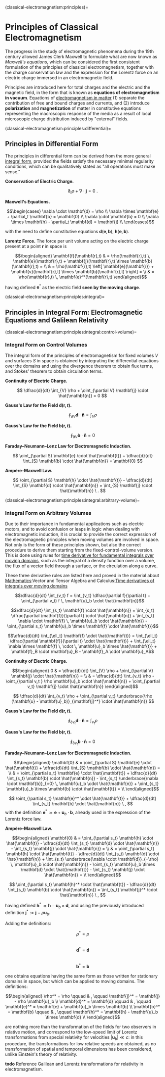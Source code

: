 <!--
```{article-info}
:author: basics
:date: "{sub-ref}`today`"
:read-time: "{sub-ref}`wordcount-minutes` min read"
```
-->

(classical-electromagnetism:principles)=
# Principles of Classical Electromagnetism

The progress in the study of electromagnetic phenomena during the 19th century allowed James Clerk Maxwell to formulate what are now known as *Maxwell's equations*, which can be considered the first consistent formulation of the principles of classical electromagnetism, together with the charge conservation law and the expression for the Lorentz force on an electric charge immersed in an electromagnetic field.

Principles are introduced here for total charges and the electric and the magnetic field, in the form that is known as **equations of electromagnetism in vacuum**. Equations of [electromagnetism in matter](classical-electromagnetism:media) (1) separate the contribution of free and bound charges and currents, and (2) introduce **polarization** and **magnetization** of matter in constitutive equations representing the macroscopic response of the media as a result of local microscopic charge distribution induced by "external" fields.

(classical-electromagnetism:principles:differential)=
## Principles in Differential Form

The principles in differential form can be derived from the more general [integral form](classical-electromagnetism:principles:integral), provided the fields satisfy the necessary minimal regularity conditions, which can be qualitatively stated as "all operations must make sense."

**Conservation of Electric Charge.**

$$\partial_t \rho + \nabla \cdot \mathbf{j} = 0 \ .$$

**Maxwell's Equations.**

$$\begin{cases}
 \nabla \cdot \mathbf{d} = \rho \\
 \nabla \times \mathbf{e} + \partial_t \mathbf{b} = \mathbf{0} \\ 
 \nabla \cdot \mathbf{b} = 0 \\
 \nabla \times \mathbf{h} - \partial_t \mathbf{d} = \mathbf{j} \\
\end{cases}$$

with the need to define constitutive equations $\mathbf{d}(\mathbf{e}, \mathbf{b})$, $\mathbf{h}(\mathbf{e}, \mathbf{b})$.

**Lorentz Force.** The force per unit volume acting on the electric charge present at a point $\mathbf{r}$ in space is

$$\begin{aligned}
  \mathbf{f}(\mathbf{r},t) & = \rho(\mathbf{r},t) \, \mathbf{e}(\mathbf{r},t) + \mathbf{j}(\mathbf{r},t) \times \mathbf{b}(\mathbf{r},t) = \\
                           & = \rho(\mathbf{r},t) \left[ \mathbf{e}(\mathbf{r}) + \mathbf{v}(\mathbf{r},t) \times \mathbf{b}(\mathbf{r},t) \right] =  \\
                           & = \rho(\mathbf{r},t) \, \mathbf{e}^*(\mathbf{r},t) 
\end{aligned}$$

having defined $\mathbf{e}^*$ as the electric field **seen by the moving charge**.

(classical-electromagnetism:principles:integral)=
## Principles in Integral Form: Electromagnetic Equations and Galilean Relativity

(classical-electromagnetism:principles:integral:control-volume)=
### Integral Form on Control Volumes

The integral form of the principles of electromagnetism for fixed volumes $V$ and surfaces $S$ in space is obtained by integrating the differential equations over the domains and using the divergence theorem to obtain flux terms, and Stokes' theorem to obtain circulation terms.

**Continuity of Electric Charge.**

$$
    \dfrac{d}{dt} \int_{V} \rho + \oint_{\partial V} \mathbf{j} \cdot \hat{\mathbf{n}} = 0
$$

**Gauss's Law for the Field $\mathbf{d}(\mathbf{r},t)$.**

$$
    \oint_{\partial V} \mathbf{d} \cdot \mathbf{\hat{n}} = \int_{V} \rho
$$

**Gauss's Law for the Field $\mathbf{b}(\mathbf{r},t)$.**

$$
    \oint_{\partial V} \mathbf{b} \cdot \mathbf{\hat{n}} = 0
$$

**Faraday–Neumann–Lenz Law for Electromagnetic Induction.**

$$
    \oint_{\partial S} \mathbf{e} \cdot \hat{\mathbf{t}} + \dfrac{d}{dt} \int_{S} \mathbf{b} \cdot \hat{\mathbf{n}} = \mathbf{0}
$$

**Ampère–Maxwell Law.**

$$
    \oint_{\partial S} \mathbf{h} \cdot \hat{\mathbf{t}} - \dfrac{d}{dt} \int_{S} \mathbf{d} \cdot \hat{\mathbf{n}} = \int_{S} \mathbf{j} \cdot \hat{\mathbf{n}} \ .
$$

(classical-electromagnetism:principles:integral:arbitrary-volume)=
### Integral Form on Arbitrary Volumes

Due to their importance in fundamental applications such as electric motors, and to avoid confusion or leaps in logic when dealing with electromagnetic induction, it is crucial to provide the correct expression of the electromagnetic principles when moving volumes are involved in space. Not only is the form of these principles shown, but also the correct procedure to derive them starting from the fixed-control-volume version. This is done using rules for [time derivative for fundamental integrals over moving domains](https://basics2022.github.io/bbooks-math-miscellanea/ch/tensor-algebra-calculus/time-derivative-of-integrals.html), such as the integral of a density function over a volume, the flux of a vector field through a surface, or the circulation along a curve.

These three derivative rules are listed here and proved in the material about [Mathematics](https://basics2022.github.io/bbooks-math-miscellanea/intro.html):Vector and Tensor Algebra and Calculus:[Time derivatives of integrals over moving domains](https://basics2022.github.io/bbooks-math-miscellanea/ch/tensor-algebra-calculus/time-derivative-of-integrals.html)

$$\dfrac{d}{dt} \int_{v_t} f = \int_{v_t} \dfrac{\partial f}{\partial t} + \oint_{\partial v_t} f \, \mathbf{u}_b \cdot \hat{\mathbf{n}}$$

$$\dfrac{d}{dt} \int_{s_t} \mathbf{f} \cdot \hat{\mathbf{n}} = \int_{s_t} \dfrac{\partial \mathbf{f}}{\partial t} \cdot \hat{\mathbf{n}} + \int_{s_t} \nabla \cdot \mathbf{f} \, \mathbf{u}_b \cdot \hat{\mathbf{n}} - \oint_{\partial s_t} \mathbf{u}_b \times \mathbf{f} \cdot \hat{\mathbf{t}}$$

$$\dfrac{d}{dt} \int_{\ell_t} \mathbf{f} \cdot \hat{\mathbf{t}} = \int_{\ell_t} \dfrac{\partial \mathbf{f}}{\partial t} \cdot \hat{\mathbf{t}} + \int_{\ell_t} \nabla \times \mathbf{f} \, \cdot \, \mathbf{u}_b \times \hat{\mathbf{t}} + \mathbf{f}_B \cdot \mathbf{u}_B - \mathbf{f}_A \cdot \mathbf{u}_A$$

**Continuity of Electric Charge.**

$$\begin{aligned}
   0 & = \dfrac{d}{dt} \int_{V} \rho + \oint_{\partial V} \mathbf{j} \cdot \hat{\mathbf{n}} = \\
   & = \dfrac{d}{dt} \int_{v_t} \rho - \oint_{\partial v_t } \rho \mathbf{u}_b \cdot \hat{\mathbf{n}} + \oint_{\partial v_t} \mathbf{j} \cdot \hat{\mathbf{n}} 
\end{aligned}$$

$$
    \dfrac{d}{dt} \int_{v_t} \rho + \oint_{\partial v_t} \underbrace{\rho (\mathbf{u} - \mathbf{u}_b)}_{\mathbf{j}^*} \cdot \hat{\mathbf{n}} 
$$

**Gauss's Law for the Field $\mathbf{d}(\mathbf{r},t)$.**

$$
    \oint_{\partial v_t} \mathbf{d} \cdot \mathbf{\hat{n}} = \int_{v_t} \rho
$$

**Gauss's Law for the Field $\mathbf{b}(\mathbf{r},t)$.**

$$
    \oint_{\partial v_t} \mathbf{b} \cdot \mathbf{\hat{n}} = 0
$$

**Faraday–Neumann–Lenz Law for Electromagnetic Induction.**

$$\begin{aligned}
   \mathbf{0} & = \oint_{\partial S} \mathbf{e} \cdot \hat{\mathbf{t}} + \dfrac{d}{dt} \int_{S} \mathbf{b} \cdot \hat{\mathbf{n}} = \\
    & = \oint_{\partial s_t} \mathbf{e} \cdot \hat{\mathbf{t}} + \dfrac{d}{dt} \int_{s_t} \mathbf{b} \cdot \hat{\mathbf{n}} - \int_{s_t} \underbrace{\nabla \cdot \mathbf{b}}_{=0} \, \mathbf{u}_b \cdot \hat{\mathbf{n}} + \oint_{s_t} \mathbf{u}_b \times \mathbf{b} \cdot \hat{\mathbf{t}} =  \\
\end{aligned}$$

$$
    \oint_{\partial s_t} \mathbf{e}^* \cdot \hat{\mathbf{t}} + \dfrac{d}{dt} \int_{s_t} \mathbf{b} \cdot \hat{\mathbf{n}} \ ,
$$
with the definition $\mathbf{e}^* := \mathbf{e} + \mathbf{u}_b \cdot \mathbf{b}$, already used in the expression of the Lorentz force law.

**Ampère–Maxwell Law.**

$$\begin{aligned}
    \mathbf{0} & = \oint_{\partial s_t} \mathbf{h} \cdot \hat{\mathbf{t}} - \dfrac{d}{dt} \int_{s_t} \mathbf{d} \cdot \hat{\mathbf{n}} - \int_{s_t} \mathbf{j} \cdot \hat{\mathbf{n}} = \\
    & = \oint_{\partial s_t} \mathbf{h} \cdot \hat{\mathbf{t}} - \dfrac{d}{dt} \int_{s_t} \mathbf{d} \cdot \hat{\mathbf{n}} + \int_{s_t} \underbrace{\nabla \cdot \mathbf{d}}_{=\rho} \, \mathbf{u}_b \cdot \hat{\mathbf{n}} - \oint_{s_t} \mathbf{u}_b \times \mathbf{d} \cdot \hat{\mathbf{t}} - \int_{s_t} \mathbf{j} \cdot \hat{\mathbf{n}} =  \\
\end{aligned}$$

$$
    \oint_{\partial s_t} \mathbf{h}^* \cdot \hat{\mathbf{t}} - \dfrac{d}{dt} \int_{s_t} \mathbf{b} \cdot \hat{\mathbf{n}} = \int_{s_t} \mathbf{j}^* \cdot \hat{\mathbf{n}} \ ,
$$

having defined $\mathbf{h}^* := \mathbf{h} - \mathbf{u}_b \times \mathbf{d}$, and using the previously introduced definition $\mathbf{j}^* := \mathbf{j} - \rho \mathbf{u}_b$.

Adding the definitions:

$$\rho^* = \rho$$  
$$\mathbf{d}^* = \mathbf{d}$$  
$$\mathbf{b}^* = \mathbf{b}$$

one obtains equations having the same form as those written for stationary domains in space, but which can be applied to moving domains. The definitions:

$$\begin{aligned}
\rho^* = \rho \qquad & , \qquad \mathbf{j}^* = \mathbf{j} - \rho \mathbf{u}_b \\
\mathbf{d}^* = \mathbf{d} \qquad & , \qquad \mathbf{e}^* = \mathbf{e} + \mathbf{u}_b \times \mathbf{b} \\
\mathbf{b}^* = \mathbf{b} \qquad & , \qquad \mathbf{h}^* = \mathbf{h} - \mathbf{u}_b \times \mathbf{d} \\
\end{aligned}$$

are nothing more than the transformation of the fields for two observers in relative motion, and correspond to the low-speed limit of Lorentz transformations from special relativity for velocities $|\mathbf{u}_b| \ll c$: in this procedure, the transformations for low relative speeds are obtained, as no transformation of spatial and temporal dimensions has been considered, unlike Einstein's theory of relativity.

**todo** Reference Galilean and Lorentz transformations for relativity in electromagnetism.

